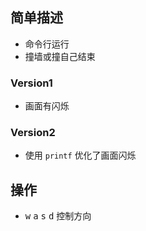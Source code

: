 ## 简单描述

- 命令行运行
- 撞墙或撞自己结束

### Version1

- 画面有闪烁

### Version2

- 使用 `printf` 优化了画面闪烁

## 操作

- <kbd>w</kbd> <kbd>a</kbd> <kbd>s</kbd> <kbd>d</kbd> 控制方向